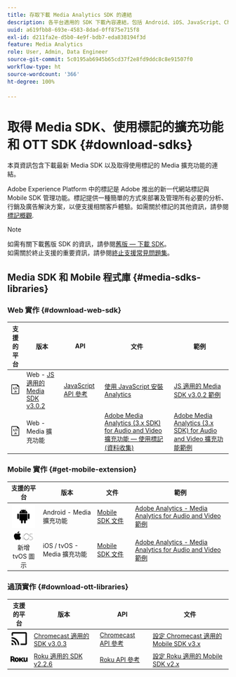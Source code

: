```yaml
---
title: 存取下載 Media Analytics SDK 的連結
description: 各平台適用的 SDK 下載內容連結，包括 Android、iOS、JavaScript、Chromecast 和 Roku。
uuid: a619fbb8-693e-4583-8dad-0ff875e715f8
exl-id: d211fa2e-d5b0-4e9f-bdb7-eda838194f3d
feature: Media Analytics
role: User, Admin, Data Engineer
source-git-commit: 5c0195ab6945b65cd37f2e8fd9ddc8c8e91507f0
workflow-type: ht
source-wordcount: '366'
ht-degree: 100%

---
```


# 取得 Media SDK、使用標記的擴充功能和 OTT SDK {#download-sdks}

本頁資訊包含下載最新 Media SDK 以及取得使用標記的 Media 擴充功能的連結。

Adobe Experience Platform 中的標記是 Adobe 推出的新一代網站標記與 Mobile SDK 管理功能。標記提供一種簡單的方式來部署及管理所有必要的分析、行銷及廣告解決方案，以便支援相關客戶體驗。如需關於標記的其他資訊，請參閱[標記概觀](https://experienceleague.adobe.com/docs/platform-learn/data-collection/overview.html?lang=zh-Hant).


>[!NOTE]
>
>如需有關下載舊版 SDK 的資訊，請參閱[舊版 — 下載 SDK](/help/legacy/legacy-download-sdks.md)。<br>
>如需關於終止支援的重要資訊，請參閱[終止支援常見問題集](/help/additional-resources/end-of-support-faqs.md)。

## Media SDK 和 Mobile 程式庫 {#media-sdks-libraries}

### Web 實作 {#download-web-sdk}

| 支援的平台 |  版本 |  API   |  文件 |  範例  |
|:---:|---|---|---|---|
| ![JavaScript 圖示](assets/javascript-icon.png) | Web - [JS 適用的 Media SDK v3.0.2](https://github.com/Adobe-Marketing-Cloud/media-sdks/releases/tag/js-v3.0.2) | [JavaScript API 參考](https://adobe-marketing-cloud.github.io/media-sdks/reference/javascript_3x/index.html) | [使用 JavaScript 安裝 Analytics](/help/implementation/media-sdk/setup/web-implementation.md) | [JS 適用的 Media SDK v3.0.2 範例](https://github.com/Adobe-Marketing-Cloud/media-sdks/tree/master/sdks/js/3.x) |
| ![JavaScript 圖示](assets/javascript-icon.png) | Web - Media 擴充功能 |  | [Adobe Media Analytics (3.x SDK) for Audio and Video 擴充功能 — 使用標記 (資料收集)](https://experienceleague.adobe.com/docs/experience-platform/tags/extensions/adobe/media-analytics-3x/overview.html?lang=zh-Hant) | [Adobe Media Analytics (3.x SDK) for Audio and Video 擴充功能範例](https://github.com/Adobe-Marketing-Cloud/media-sdks/tree/master/samples/launch/js/3.x) |

### Mobile 實作 {#get-mobile-extension}

| 支援的平台 |  版本 |  文件   |  範例  |
|:---:|---|---|---|
| ![Android 圖示](assets/android-icon.png) | Android - Media 擴充功能 | [Mobile SDK 文件](https://developer.adobe.com/client-sdks/documentation/adobe-media-analytics/) | [Adobe Analytics - Media Analytics for Audio and Video 範例](https://github.com/Adobe-Marketing-Cloud/media-sdks/tree/master/samples/launch/mobile/android) |
| ![Apple iOS 圖示](assets/ios-icon.png)<br>新增 tvOS 圖示 | iOS / tvOS - Media 擴充功能 | [Mobile SDK 文件](https://developer.adobe.com/client-sdks/documentation/adobe-media-analytics/) | [Adobe Analytics - Media Analytics for Audio and Video 範例](https://github.com/adobe/aepsdk-media-ios/tree/main/TestApp) |

### 過頂實作 {#download-ott-libraries}

| 支援的平台 |  版本 |  API   |  文件 |
|:---:|---|---|---|
| ![Chromecast 圖示](assets/chromecast-icon.png) | [Chromecast 適用的 SDK v3.0.3](https://github.com/Adobe-Marketing-Cloud/media-sdks/releases/tag/chromecast-v3.0.3) | [Chromecast API 參考](https://adobe-marketing-cloud.github.io/media-sdks/reference/chromecast/) | [設定 Chromecast 適用的 Mobile SDK v3.x](/help/implementation/media-sdk/setup/set-up-chromecast.md) |
| ![Roku 圖示](assets/roku-icon.png) | [Roku 適用的 SDK v2.2.6](https://github.com/Adobe-Marketing-Cloud/media-sdks/releases/tag/roku-v2.2.6) | [Roku API 參考](/help/implementation/media-sdk/setup/set-up-roku.md) | [設定 Roku 適用的 Mobile SDK v2.x](/help/implementation/media-sdk/setup/set-up-roku.md) |
